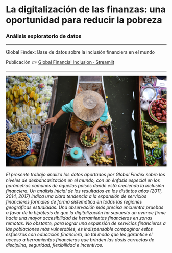 # La digitalización de las finanzas: una oportunidad para reducir la pobreza

### Análisis exploratorio de datos
----------------------------------------------------------------------------------------------

Global Findex: Base de datos sobre la inclusión financiera en el mundo

Publicación 👉 [Global Financial Inclusion · Streamlit](https://share.streamlit.io/gonzalovf1996/global_financial_inclusion/main/main.py)

----------------------------------------------------------------------------------------------

![imagen portada](imagen/boat-market-marquee-1600x900.jpg)

_El presente trabajo analiza los datos aportados por Global Findex sobre los niveles de desbancarización en el mundo, con un énfasis especial en los parámetros comunes de aquellos países donde está creciendo la inclusión financiera. Un análisis inicial de los resultados en los distintos años (2011, 2014, 2017) indica una clara tendencia a la expansión de servicios financieros formales de forma sistemática en todas las regiones geográficas estudiadas. Una observación más precisa encuentra pruebas a favor de la hipótesis de que la digitalización ha supuesto un avance firme hacia una mayor accesibilidad de herramientas financieras en zonas remotas. No obstante, para lograr una expansión de servicios financieros a las poblaciones más vulnerables, es indispensable compaginar estos esfuerzos con educación financiera, de tal modo que les garantice el acceso a herramientas financieras que brinden las dosis correctas de disciplina, seguridad, flexibilidad e incentivos._


